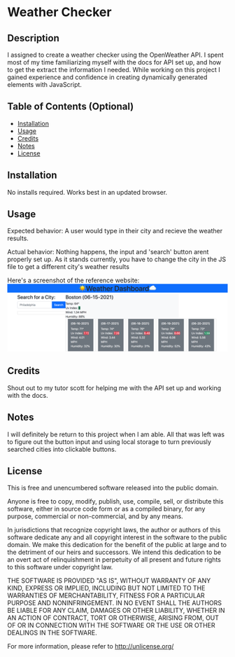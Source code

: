 # Weather Checker

## Description
I assigned to create a weather checker using the OpenWeather API. I spent most of my time familiarizing myself with the docs for API set up, and how to get the extract the information I needed. While working on this project I gained experience and confidence in creating dynamically generated elements with JavaScript.  

## Table of Contents (Optional)
- [Installation](#installation)
- [Usage](#usage)
- [Credits](#credits)
- [Notes](#Notes)
- [License](#license)

## Installation
No installs required. Works best in an updated browser.

## Usage
Expected behavior: A user would type in their city and recieve the weather results.

Actual behavior: Nothing happens, the input and 'search' button arent properly set up. As it stands currently, you have to change the city in the JS file to get a different city's weather results

Here's a screenshot of the reference website:
![A screenshot of the referenced website](assets/images/website_screenshot.png)


## Credits
Shout out to my tutor scott for helping me with the API set up and working with the docs.

## Notes
I will definitely be return to this project when I am able. All that was left was to figure out the button input and using local storage to turn previously searched cities into clickable buttons.

## License
This is free and unencumbered software released into the public domain.

Anyone is free to copy, modify, publish, use, compile, sell, or distribute this software, either in source code form or as a compiled binary, for any purpose, commercial or non-commercial, and by any means.

In jurisdictions that recognize copyright laws, the author or authors of this software dedicate any and all copyright interest in the software to the public domain. We make this dedication for the benefit of the public at large and to the detriment of our heirs and successors. We intend this dedication to be an overt act of relinquishment in perpetuity of all present and future rights to this software under copyright law.

THE SOFTWARE IS PROVIDED "AS IS", WITHOUT WARRANTY OF ANY KIND, EXPRESS OR IMPLIED, INCLUDING BUT NOT LIMITED TO THE WARRANTIES OF MERCHANTABILITY, FITNESS FOR A PARTICULAR PURPOSE AND NONINFRINGEMENT. IN NO EVENT SHALL THE AUTHORS BE LIABLE FOR ANY CLAIM, DAMAGES OR OTHER LIABILITY, WHETHER IN AN ACTION OF CONTRACT, TORT OR OTHERWISE, ARISING FROM, OUT OF OR IN CONNECTION WITH THE SOFTWARE OR THE USE OR OTHER DEALINGS IN THE SOFTWARE.

For more information, please refer to http://unlicense.org/